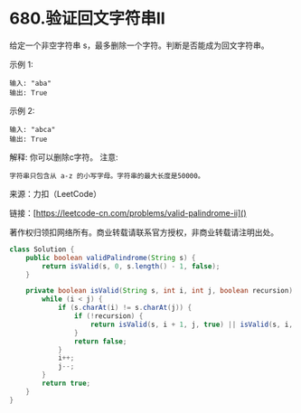 # 680.验证回文字符串Ⅱ
给定一个非空字符串 s，最多删除一个字符。判断是否能成为回文字符串。

示例 1:

```
输入: "aba"
输出: True
```
示例 2:

```
输入: "abca"
输出: True
```
解释: 你可以删除c字符。
注意:
```
字符串只包含从 a-z 的小写字母。字符串的最大长度是50000。
```

来源：力扣（LeetCode）

链接：[https://leetcode-cn.com/problems/valid-palindrome-ii]()

著作权归领扣网络所有。商业转载请联系官方授权，非商业转载请注明出处。

```java
class Solution {
    public boolean validPalindrome(String s) {
        return isValid(s, 0, s.length() - 1, false);
    }

    private boolean isValid(String s, int i, int j, boolean recursion) {
        while (i < j) {
            if (s.charAt(i) != s.charAt(j)) {
                if (!recursion) {
                    return isValid(s, i + 1, j, true) || isValid(s, i, j - 1, true);
                }
                return false;
            }
            i++;
            j--;
        }
        return true;
    }
}
```